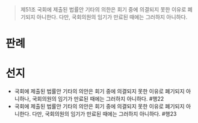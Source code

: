 > 제51조
> 국회에 제출된 법률안 기타의 의한은 회기 중에 의결되지 못한 이유로 폐기되지 아니한다. 다만, 국회의원의 임기가 만료된 때에는 그러하지 아니하다.

# 판례
# 선지
- 국회에 제출된 법률안 기타의 의안은 회기 중에 의결되지 못한 이유로 폐기되지 아니하나, 국회의원의 임기가 만료된 때에는 그러하지 아니하다. #행22
- 국회에 제출된 법률안 기타의 의안은 회기 중에 의결되지 못한 이유로 폐기되지 아니한다. 다만, 국회의원의 임기가 만료된 때에는 그러하지 아니하다. #행23